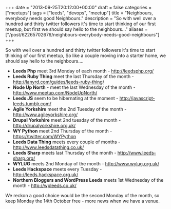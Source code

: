 +++
date = "2013-09-25T20:12:00+00:00"
draft = false
categories = ["meetups"]
tags = ["leeds", "devops", "meetup"]
title = "Neighbours, everybody needs good Neighbours."
description = "So with well over a hundred and thirty twitter followers it's time to start thinking of our first meetup, but first we should say hello to the neighbours..."
aliases = ["/post/62265702676/neighbours-everybody-needs-good-neighbours"]
+++
<p>So with well over a hundred and thirty&nbsp;twitter followers it's time to start thinking of our first meetup, So like a couple moving into a starter home, we should say hello to the neighbours....</p>
<ul>
<li><strong>Leeds Php</strong> meet 3rd Monday of each month - <a href="http://leedsphp.org/">http://leedsphp.org/</a></li>
<li><strong>Leeds Ruby Thing</strong> meet the last Thursday of the month - <a href="http://lanyrd.com/guides/leeds-ruby-thing/">http://lanyrd.com/guides/leeds-ruby-thing/</a></li>
<li><strong>Node Up North</strong> - meet the last Wednesday of the month - <a href="http://www.meetup.com/NodeUpNorth/">http://www.meetup.com/NodeUpNorth/</a></li>
<li><strong>Leeds JS</strong> seem to be hibernating at the moment - <a href="http://javascript-leeds.tumblr.com/">http://javascript-leeds.tumblr.com/</a></li>
<li><strong>Agile Yorkshire</strong> meet the 2nd Tuesday of the month - <a href="http://www.agileyorkshire.org/">http://www.agileyorkshire.org/</a></li>
<li><strong>Drupal Yorkshire</strong> meet 2nd tuesday of the month - <a href="http://drupalyorkshire.org.uk/">http://drupalyorkshire.org.uk/</a></li>
<li><strong>WY Python</strong> meet 2nd Thursday of the month - <a href="https://twitter.com/WYPython">https://twitter.com/WYPython</a></li>
<li><strong>Leeds Data Thing</strong> meets every couple of months - <a href="http://www.leedsdatathing.co.uk/">http://www.leedsdatathing.co.uk/</a></li>
<li><strong>Leeds Sharp</strong> meets last Thursday of the month - <a href="http://www.leeds-sharp.org/">http://www.leeds-sharp.org/</a></li>
<li><strong>WYLUG</strong> meets 2nd Monday of the month - <a href="http://www.wylug.org.uk/">http://www.wylug.org.uk/</a></li>
<li><strong>Leeds Hackspace</strong> meets every Tuesday - <a href="http://leeds.hackspace.org.uk/">http://leeds.hackspace.org.uk/</a></li>
<li><strong>Northern Bloggers and WordPress Leeds</strong> meets 1st Wednesday of the month - <a href="http://wpleeds.co.uk/">http://wpleeds.co.uk/</a></li>
</ul>
<p>We reckon a good choice would be the second Monday of the month, so keep Monday the 14th October free - more news when we have a venue.</p>